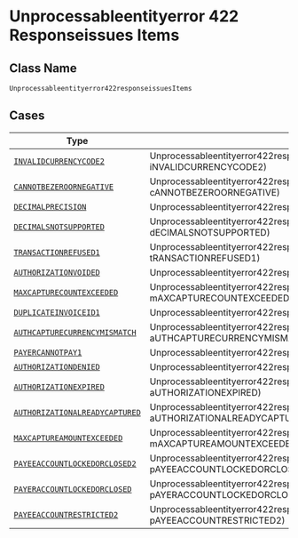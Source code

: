 
# Unprocessableentityerror 422 Responseissues Items

## Class Name

`Unprocessableentityerror422responseissuesItems`

## Cases

| Type | Factory Method |
|  --- | --- |
| [`INVALIDCURRENCYCODE2`](../../../doc/models/invalidcurrencycode2.md) | Unprocessableentityerror422responseissuesItems.fromINVALIDCURRENCYCODE2(INVALIDCURRENCYCODE2 iNVALIDCURRENCYCODE2) |
| [`CANNOTBEZEROORNEGATIVE`](../../../doc/models/cannotbezeroornegative.md) | Unprocessableentityerror422responseissuesItems.fromCANNOTBEZEROORNEGATIVE(CANNOTBEZEROORNEGATIVE cANNOTBEZEROORNEGATIVE) |
| [`DECIMALPRECISION`](../../../doc/models/decimalprecision.md) | Unprocessableentityerror422responseissuesItems.fromDECIMALPRECISION(DECIMALPRECISION dECIMALPRECISION) |
| [`DECIMALSNOTSUPPORTED`](../../../doc/models/decimalsnotsupported.md) | Unprocessableentityerror422responseissuesItems.fromDECIMALSNOTSUPPORTED(DECIMALSNOTSUPPORTED dECIMALSNOTSUPPORTED) |
| [`TRANSACTIONREFUSED1`](../../../doc/models/transactionrefused1.md) | Unprocessableentityerror422responseissuesItems.fromTRANSACTIONREFUSED1(TRANSACTIONREFUSED1 tRANSACTIONREFUSED1) |
| [`AUTHORIZATIONVOIDED`](../../../doc/models/authorizationvoided.md) | Unprocessableentityerror422responseissuesItems.fromAUTHORIZATIONVOIDED(AUTHORIZATIONVOIDED aUTHORIZATIONVOIDED) |
| [`MAXCAPTURECOUNTEXCEEDED`](../../../doc/models/maxcapturecountexceeded.md) | Unprocessableentityerror422responseissuesItems.fromMAXCAPTURECOUNTEXCEEDED(MAXCAPTURECOUNTEXCEEDED mAXCAPTURECOUNTEXCEEDED) |
| [`DUPLICATEINVOICEID1`](../../../doc/models/duplicateinvoiceid1.md) | Unprocessableentityerror422responseissuesItems.fromDUPLICATEINVOICEID1(DUPLICATEINVOICEID1 dUPLICATEINVOICEID1) |
| [`AUTHCAPTURECURRENCYMISMATCH`](../../../doc/models/authcapturecurrencymismatch.md) | Unprocessableentityerror422responseissuesItems.fromAUTHCAPTURECURRENCYMISMATCH(AUTHCAPTURECURRENCYMISMATCH aUTHCAPTURECURRENCYMISMATCH) |
| [`PAYERCANNOTPAY1`](../../../doc/models/payercannotpay1.md) | Unprocessableentityerror422responseissuesItems.fromPAYERCANNOTPAY1(PAYERCANNOTPAY1 pAYERCANNOTPAY1) |
| [`AUTHORIZATIONDENIED`](../../../doc/models/authorizationdenied.md) | Unprocessableentityerror422responseissuesItems.fromAUTHORIZATIONDENIED(AUTHORIZATIONDENIED aUTHORIZATIONDENIED) |
| [`AUTHORIZATIONEXPIRED`](../../../doc/models/authorizationexpired.md) | Unprocessableentityerror422responseissuesItems.fromAUTHORIZATIONEXPIRED(AUTHORIZATIONEXPIRED aUTHORIZATIONEXPIRED) |
| [`AUTHORIZATIONALREADYCAPTURED`](../../../doc/models/authorizationalreadycaptured.md) | Unprocessableentityerror422responseissuesItems.fromAUTHORIZATIONALREADYCAPTURED(AUTHORIZATIONALREADYCAPTURED aUTHORIZATIONALREADYCAPTURED) |
| [`MAXCAPTUREAMOUNTEXCEEDED`](../../../doc/models/maxcaptureamountexceeded.md) | Unprocessableentityerror422responseissuesItems.fromMAXCAPTUREAMOUNTEXCEEDED(MAXCAPTUREAMOUNTEXCEEDED mAXCAPTUREAMOUNTEXCEEDED) |
| [`PAYEEACCOUNTLOCKEDORCLOSED2`](../../../doc/models/payeeaccountlockedorclosed2.md) | Unprocessableentityerror422responseissuesItems.fromPAYEEACCOUNTLOCKEDORCLOSED2(PAYEEACCOUNTLOCKEDORCLOSED2 pAYEEACCOUNTLOCKEDORCLOSED2) |
| [`PAYERACCOUNTLOCKEDORCLOSED`](../../../doc/models/payeraccountlockedorclosed.md) | Unprocessableentityerror422responseissuesItems.fromPAYERACCOUNTLOCKEDORCLOSED(PAYERACCOUNTLOCKEDORCLOSED pAYERACCOUNTLOCKEDORCLOSED) |
| [`PAYEEACCOUNTRESTRICTED2`](../../../doc/models/payeeaccountrestricted2.md) | Unprocessableentityerror422responseissuesItems.fromPAYEEACCOUNTRESTRICTED2(PAYEEACCOUNTRESTRICTED2 pAYEEACCOUNTRESTRICTED2) |

